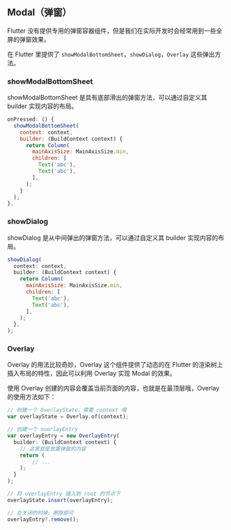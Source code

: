 
## Modal（弹窗）
Flutter 没有提供专用的弹窗容器组件，但是我们在实际开发时会经常用到一些全屏的弹窗效果。

在 Flutter 里提供了 `showModalBottomSheet`，`showDialog`，`Overlay` 这些弹出方法。

### showModalBottomSheet
showModalBottomSheet 是具有底部滑出的弹窗方法，可以通过自定义其 builder 实现内容的布局。

```js
onPressed: () {
  showModalBottomSheet(
    context: context,
    builder: (BuildContext context) {
      return Column(
        mainAxisSize: MainAxisSize.min,
        children: [
          Text('abc'),
          Text('abc'),
        ],
      );
    }
  );
},
```

### showDialog
showDialog 是从中间弹出的弹窗方法，可以通过自定义其 builder 实现内容的布局。

```js
showDialog(
  context: context,
  builder: (BuildContext context) {
    return Column(
      mainAxisSize: MainAxisSize.min,
      children: [
        Text('abc'),
        Text('abc'),
      ],
    );
  },
);
```

### Overlay
Overlay 的用法比较奇妙，Overlay 这个组件提供了动态的在 Flutter 的渲染树上插入布局的特性，因此可以利用 Overlay 实现 Modal 的效果。

使用 Overlay 创建的内容会覆盖当前页面的内容，也就是在最顶层哦，Overlay 的使用方法如下：

```js
// 创建一个 OverlayState，需要 context 哦
var overlayState = Overlay.of(context);

// 创建一个 overlayEntry
var overlayEntry = new OverlayEntry(
  builder: (BuildContext context) {
    // 这里就是放置弹窗的内容
    return (
        // ...
    );
  }
);

// 将 overlayEntry 插入到 root 的节点下
overlayState.insert(overlayEntry);

// 在关闭的时候，删除即可
overlayEntry?.remove();
```